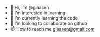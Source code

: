 - 👋 Hi, I’m @giaasen
- 👀 I’m interested in learning
- 🌱 I’m currently learning the code
- 💞️ I’m looking to collaborate on github
- 📫 How to reach me giaasen@gmail.com

<!---
giaasen/giaasen is a ✨ special ✨ repository because its `README.md` (this file) appears on your GitHub profile.
You can click the Preview link to take a look at your changes.
--->
